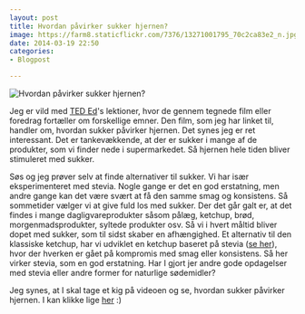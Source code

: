 ```yaml
---
layout: post
title: Hvordan påvirker sukker hjernen?
image: https://farm8.staticflickr.com/7376/13271001795_70c2ca83e2_n.jpg
date: 2014-03-19 22:50
categories:
- Blogpost

---
```


![Hvordan påvirker sukker hjernen?](https://farm8.staticflickr.com/7376/13271001795_70c2ca83e2.jpg)

Jeg er vild med [TED Ed](http://ed.ted.com/)'s lektioner, hvor de gennem tegnede film eller foredrag fortæller om forskellige emner. 
Den film, som jeg har linket til, handler om, hvordan sukker påvirker hjernen. Det synes jeg er ret interessant. Det er tankevækkende, at der er sukker i mange af de produkter, som vi finder nede i supermarkedet. Så hjernen hele tiden bliver stimuleret med sukker. 

Søs og jeg prøver selv at finde alternativer til sukker. Vi har især eksperimenteret med stevia. Nogle gange er det en god erstatning, men andre gange kan det være svært at få den samme smag og konsistens. Så sommetider vælger vi at give fuld los med sukker. Der det går galt er, at det findes i mange dagligvareprodukter såsom pålæg, ketchup, brød, morgenmadsprodukter, syltede produkter osv. Så vi i hvert måltid bliver dopet med sukker, som til sidst skaber en afhængighed. 
Et alternativ til den klassiske ketchup, har vi udviklet en ketchup baseret på stevia  ([se her](http://ed.ted.com/lessons/how-sugar-affects-the-brain-nicole-avena)), hvor der hverken er gået på kompromis med smag eller konsistens. Så her virker stevia, som en god erstatning. Har I gjort jer andre gode opdagelser med stevia eller andre former for naturlige sødemidler?

Jeg synes, at I skal tage et kig på videoen og se, hvordan sukker påvirker hjernen. I kan klikke lige [her](http://ed.ted.com/lessons/how-sugar-affects-the-brain-nicole-avena) :)



